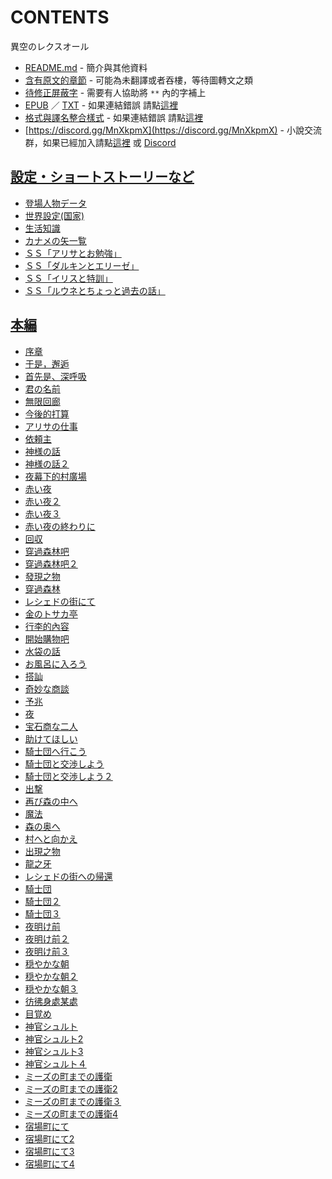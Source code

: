 # CONTENTS

異空のレクスオール


- [README.md](README.md) - 簡介與其他資料
- [含有原文的章節](ja.md) - 可能為未翻譯或者吞樓，等待圖轉文之類
- [待修正屏蔽字](%E5%BE%85%E4%BF%AE%E6%AD%A3%E5%B1%8F%E8%94%BD%E5%AD%97.md) - 需要有人協助將 `**` 內的字補上
- [EPUB](https://gitlab.com/demonovel/epub-txt/blob/master/syosetu_out/%E7%95%B0%E7%A9%BA%E3%81%AE%E3%83%AC%E3%82%AF%E3%82%B9%E3%82%AA%E3%83%BC%E3%83%AB.epub) ／ [TXT](https://gitlab.com/demonovel/epub-txt/blob/master/syosetu_out/out/%E7%95%B0%E7%A9%BA%E3%81%AE%E3%83%AC%E3%82%AF%E3%82%B9%E3%82%AA%E3%83%BC%E3%83%AB.out.txt) - 如果連結錯誤 請點[這裡](https://gitlab.com/demonovel/epub-txt/tree/master)
- [格式與譯名整合樣式](https://github.com/bluelovers/node-novel/blob/master/lib/locales/%E7%95%B0%E7%A9%BA%E3%81%AE%E3%83%AC%E3%82%AF%E3%82%B9%E3%82%AA%E3%83%BC%E3%83%AB.ts) - 如果連結錯誤 請點[這裡](https://github.com/bluelovers/node-novel/tree/master/lib/locales)
- [https://discord.gg/MnXkpmX](https://discord.gg/MnXkpmX) - 小說交流群，如果已經加入請點[這裡](https://discordapp.com/channels/467794087769014273/467794088285175809) 或 [Discord](https://discordapp.com/channels/@me)


## [設定・ショートストーリーなど](00000_%E8%A8%AD%E5%AE%9A%E3%83%BB%E3%82%B7%E3%83%A7%E3%83%BC%E3%83%88%E3%82%B9%E3%83%88%E3%83%BC%E3%83%AA%E3%83%BC%E3%81%AA%E3%81%A9)

- [登場人物データ](00000_%E8%A8%AD%E5%AE%9A%E3%83%BB%E3%82%B7%E3%83%A7%E3%83%BC%E3%83%88%E3%82%B9%E3%83%88%E3%83%BC%E3%83%AA%E3%83%BC%E3%81%AA%E3%81%A9/00010_%E7%99%BB%E5%A0%B4%E4%BA%BA%E7%89%A9%E3%83%87%E3%83%BC%E3%82%BF.txt)
- [世界設定(国家)](00000_%E8%A8%AD%E5%AE%9A%E3%83%BB%E3%82%B7%E3%83%A7%E3%83%BC%E3%83%88%E3%82%B9%E3%83%88%E3%83%BC%E3%83%AA%E3%83%BC%E3%81%AA%E3%81%A9/00020_%E4%B8%96%E7%95%8C%E8%A8%AD%E5%AE%9A(%E5%9B%BD%E5%AE%B6).txt)
- [生活知識](00000_%E8%A8%AD%E5%AE%9A%E3%83%BB%E3%82%B7%E3%83%A7%E3%83%BC%E3%83%88%E3%82%B9%E3%83%88%E3%83%BC%E3%83%AA%E3%83%BC%E3%81%AA%E3%81%A9/00030_%E7%94%9F%E6%B4%BB%E7%9F%A5%E8%AD%98.txt)
- [カナメの矢一覧](00000_%E8%A8%AD%E5%AE%9A%E3%83%BB%E3%82%B7%E3%83%A7%E3%83%BC%E3%83%88%E3%82%B9%E3%83%88%E3%83%BC%E3%83%AA%E3%83%BC%E3%81%AA%E3%81%A9/00040_%E3%82%AB%E3%83%8A%E3%83%A1%E3%81%AE%E7%9F%A2%E4%B8%80%E8%A6%A7.txt)
- [ＳＳ「アリサとお勉強」](00000_%E8%A8%AD%E5%AE%9A%E3%83%BB%E3%82%B7%E3%83%A7%E3%83%BC%E3%83%88%E3%82%B9%E3%83%88%E3%83%BC%E3%83%AA%E3%83%BC%E3%81%AA%E3%81%A9/00050_%EF%BC%B3%EF%BC%B3%E3%80%8C%E3%82%A2%E3%83%AA%E3%82%B5%E3%81%A8%E3%81%8A%E5%8B%89%E5%BC%B7%E3%80%8D.txt)
- [ＳＳ「ダルキンとエリーゼ」](00000_%E8%A8%AD%E5%AE%9A%E3%83%BB%E3%82%B7%E3%83%A7%E3%83%BC%E3%83%88%E3%82%B9%E3%83%88%E3%83%BC%E3%83%AA%E3%83%BC%E3%81%AA%E3%81%A9/00060_%EF%BC%B3%EF%BC%B3%E3%80%8C%E3%83%80%E3%83%AB%E3%82%AD%E3%83%B3%E3%81%A8%E3%82%A8%E3%83%AA%E3%83%BC%E3%82%BC%E3%80%8D.txt)
- [ＳＳ「イリスと特訓」](00000_%E8%A8%AD%E5%AE%9A%E3%83%BB%E3%82%B7%E3%83%A7%E3%83%BC%E3%83%88%E3%82%B9%E3%83%88%E3%83%BC%E3%83%AA%E3%83%BC%E3%81%AA%E3%81%A9/00070_%EF%BC%B3%EF%BC%B3%E3%80%8C%E3%82%A4%E3%83%AA%E3%82%B9%E3%81%A8%E7%89%B9%E8%A8%93%E3%80%8D.txt)
- [ＳＳ「ルウネとちょっと過去の話」](00000_%E8%A8%AD%E5%AE%9A%E3%83%BB%E3%82%B7%E3%83%A7%E3%83%BC%E3%83%88%E3%82%B9%E3%83%88%E3%83%BC%E3%83%AA%E3%83%BC%E3%81%AA%E3%81%A9/00080_%EF%BC%B3%EF%BC%B3%E3%80%8C%E3%83%AB%E3%82%A6%E3%83%8D%E3%81%A8%E3%81%A1%E3%82%87%E3%81%A3%E3%81%A8%E9%81%8E%E5%8E%BB%E3%81%AE%E8%A9%B1%E3%80%8D.txt)


## [本編](00010_%E6%9C%AC%E7%B7%A8)

- [序章](00010_%E6%9C%AC%E7%B7%A8/00010_%E5%BA%8F%E7%AB%A0.txt)
- [于是，邂逅](00010_%E6%9C%AC%E7%B7%A8/00020_%E4%BA%8E%E6%98%AF%EF%BC%8C%E9%82%82%E9%80%85.txt)
- [首先是、深呼吸](00010_%E6%9C%AC%E7%B7%A8/00030_%E9%A6%96%E5%85%88%E6%98%AF%E3%80%81%E6%B7%B1%E5%91%BC%E5%90%B8.txt)
- [君の名前](00010_%E6%9C%AC%E7%B7%A8/00040_%E5%90%9B%E3%81%AE%E5%90%8D%E5%89%8D.txt)
- [無限回廊](00010_%E6%9C%AC%E7%B7%A8/00050_%E7%84%A1%E9%99%90%E5%9B%9E%E5%BB%8A.txt)
- [今後的打算](00010_%E6%9C%AC%E7%B7%A8/00060_%E4%BB%8A%E5%BE%8C%E7%9A%84%E6%89%93%E7%AE%97.txt)
- [アリサの仕事](00010_%E6%9C%AC%E7%B7%A8/00070_%E3%82%A2%E3%83%AA%E3%82%B5%E3%81%AE%E4%BB%95%E4%BA%8B.txt)
- [依頼主](00010_%E6%9C%AC%E7%B7%A8/00080_%E4%BE%9D%E9%A0%BC%E4%B8%BB.txt)
- [神様の話](00010_%E6%9C%AC%E7%B7%A8/00090_%E7%A5%9E%E6%A7%98%E3%81%AE%E8%A9%B1.txt)
- [神様の話２](00010_%E6%9C%AC%E7%B7%A8/00100_%E7%A5%9E%E6%A7%98%E3%81%AE%E8%A9%B1%EF%BC%92.txt)
- [夜幕下的村廣場](00010_%E6%9C%AC%E7%B7%A8/00110_%E5%A4%9C%E5%B9%95%E4%B8%8B%E7%9A%84%E6%9D%91%E5%BB%A3%E5%A0%B4.txt)
- [赤い夜](00010_%E6%9C%AC%E7%B7%A8/00120_%E8%B5%A4%E3%81%84%E5%A4%9C.txt)
- [赤い夜２](00010_%E6%9C%AC%E7%B7%A8/00130_%E8%B5%A4%E3%81%84%E5%A4%9C%EF%BC%92.txt)
- [赤い夜３](00010_%E6%9C%AC%E7%B7%A8/00140_%E8%B5%A4%E3%81%84%E5%A4%9C%EF%BC%93.txt)
- [赤い夜の終わりに](00010_%E6%9C%AC%E7%B7%A8/00150_%E8%B5%A4%E3%81%84%E5%A4%9C%E3%81%AE%E7%B5%82%E3%82%8F%E3%82%8A%E3%81%AB.txt)
- [回収](00010_%E6%9C%AC%E7%B7%A8/00160_%E5%9B%9E%E5%8F%8E.txt)
- [穿過森林吧](00010_%E6%9C%AC%E7%B7%A8/00170_%E7%A9%BF%E9%81%8E%E6%A3%AE%E6%9E%97%E5%90%A7.txt)
- [穿過森林吧２](00010_%E6%9C%AC%E7%B7%A8/00180_%E7%A9%BF%E9%81%8E%E6%A3%AE%E6%9E%97%E5%90%A7%EF%BC%92.txt)
- [發現之物](00010_%E6%9C%AC%E7%B7%A8/00190_%E7%99%BC%E7%8F%BE%E4%B9%8B%E7%89%A9.txt)
- [穿過森林](00010_%E6%9C%AC%E7%B7%A8/00200_%E7%A9%BF%E9%81%8E%E6%A3%AE%E6%9E%97.txt)
- [レシェドの街にて](00010_%E6%9C%AC%E7%B7%A8/00210_%E3%83%AC%E3%82%B7%E3%82%A7%E3%83%89%E3%81%AE%E8%A1%97%E3%81%AB%E3%81%A6.txt)
- [金のトサカ亭](00010_%E6%9C%AC%E7%B7%A8/00220_%E9%87%91%E3%81%AE%E3%83%88%E3%82%B5%E3%82%AB%E4%BA%AD.txt)
- [行李的內容](00010_%E6%9C%AC%E7%B7%A8/00230_%E8%A1%8C%E6%9D%8E%E7%9A%84%E5%85%A7%E5%AE%B9.txt)
- [開始購物吧](00010_%E6%9C%AC%E7%B7%A8/00240_%E9%96%8B%E5%A7%8B%E8%B3%BC%E7%89%A9%E5%90%A7.txt)
- [水袋の話](00010_%E6%9C%AC%E7%B7%A8/00250_%E6%B0%B4%E8%A2%8B%E3%81%AE%E8%A9%B1.txt)
- [お風呂に入ろう](00010_%E6%9C%AC%E7%B7%A8/00260_%E3%81%8A%E9%A2%A8%E5%91%82%E3%81%AB%E5%85%A5%E3%82%8D%E3%81%86.txt)
- [搭訕](00010_%E6%9C%AC%E7%B7%A8/00270_%E6%90%AD%E8%A8%95.txt)
- [奇妙な商談](00010_%E6%9C%AC%E7%B7%A8/00280_%E5%A5%87%E5%A6%99%E3%81%AA%E5%95%86%E8%AB%87.txt)
- [予兆](00010_%E6%9C%AC%E7%B7%A8/00290_%E4%BA%88%E5%85%86.txt)
- [夜](00010_%E6%9C%AC%E7%B7%A8/00300_%E5%A4%9C.txt)
- [宝石商な二人](00010_%E6%9C%AC%E7%B7%A8/00310_%E5%AE%9D%E7%9F%B3%E5%95%86%E3%81%AA%E4%BA%8C%E4%BA%BA.txt)
- [助けてほしい](00010_%E6%9C%AC%E7%B7%A8/00320_%E5%8A%A9%E3%81%91%E3%81%A6%E3%81%BB%E3%81%97%E3%81%84.txt)
- [騎士団へ行こう](00010_%E6%9C%AC%E7%B7%A8/00330_%E9%A8%8E%E5%A3%AB%E5%9B%A3%E3%81%B8%E8%A1%8C%E3%81%93%E3%81%86.txt)
- [騎士団と交渉しよう](00010_%E6%9C%AC%E7%B7%A8/00340_%E9%A8%8E%E5%A3%AB%E5%9B%A3%E3%81%A8%E4%BA%A4%E6%B8%89%E3%81%97%E3%82%88%E3%81%86.txt)
- [騎士団と交渉しよう２](00010_%E6%9C%AC%E7%B7%A8/00350_%E9%A8%8E%E5%A3%AB%E5%9B%A3%E3%81%A8%E4%BA%A4%E6%B8%89%E3%81%97%E3%82%88%E3%81%86%EF%BC%92.txt)
- [出撃](00010_%E6%9C%AC%E7%B7%A8/00360_%E5%87%BA%E6%92%83.txt)
- [再び森の中へ](00010_%E6%9C%AC%E7%B7%A8/00370_%E5%86%8D%E3%81%B3%E6%A3%AE%E3%81%AE%E4%B8%AD%E3%81%B8.txt)
- [魔法](00010_%E6%9C%AC%E7%B7%A8/00380_%E9%AD%94%E6%B3%95.txt)
- [森の奥へ](00010_%E6%9C%AC%E7%B7%A8/00390_%E6%A3%AE%E3%81%AE%E5%A5%A5%E3%81%B8.txt)
- [村へと向かえ](00010_%E6%9C%AC%E7%B7%A8/00400_%E6%9D%91%E3%81%B8%E3%81%A8%E5%90%91%E3%81%8B%E3%81%88.txt)
- [出現之物](00010_%E6%9C%AC%E7%B7%A8/00410_%E5%87%BA%E7%8F%BE%E4%B9%8B%E7%89%A9.txt)
- [龍之牙](00010_%E6%9C%AC%E7%B7%A8/00420_%E9%BE%8D%E4%B9%8B%E7%89%99.txt)
- [レシェドの街への帰還](00010_%E6%9C%AC%E7%B7%A8/00430_%E3%83%AC%E3%82%B7%E3%82%A7%E3%83%89%E3%81%AE%E8%A1%97%E3%81%B8%E3%81%AE%E5%B8%B0%E9%82%84.txt)
- [騎士団](00010_%E6%9C%AC%E7%B7%A8/00440_%E9%A8%8E%E5%A3%AB%E5%9B%A3.txt)
- [騎士団２](00010_%E6%9C%AC%E7%B7%A8/00450_%E9%A8%8E%E5%A3%AB%E5%9B%A3%EF%BC%92.txt)
- [騎士団３](00010_%E6%9C%AC%E7%B7%A8/00460_%E9%A8%8E%E5%A3%AB%E5%9B%A3%EF%BC%93.txt)
- [夜明け前](00010_%E6%9C%AC%E7%B7%A8/00470_%E5%A4%9C%E6%98%8E%E3%81%91%E5%89%8D.txt)
- [夜明け前２](00010_%E6%9C%AC%E7%B7%A8/00480_%E5%A4%9C%E6%98%8E%E3%81%91%E5%89%8D%EF%BC%92.txt)
- [夜明け前３](00010_%E6%9C%AC%E7%B7%A8/00490_%E5%A4%9C%E6%98%8E%E3%81%91%E5%89%8D%EF%BC%93.txt)
- [穏やかな朝](00010_%E6%9C%AC%E7%B7%A8/00500_%E7%A9%8F%E3%82%84%E3%81%8B%E3%81%AA%E6%9C%9D.txt)
- [穏やかな朝２](00010_%E6%9C%AC%E7%B7%A8/00510_%E7%A9%8F%E3%82%84%E3%81%8B%E3%81%AA%E6%9C%9D%EF%BC%92.txt)
- [穏やかな朝３](00010_%E6%9C%AC%E7%B7%A8/00520_%E7%A9%8F%E3%82%84%E3%81%8B%E3%81%AA%E6%9C%9D%EF%BC%93.txt)
- [彷彿身處某處](00010_%E6%9C%AC%E7%B7%A8/00530_%E5%BD%B7%E5%BD%BF%E8%BA%AB%E8%99%95%E6%9F%90%E8%99%95.txt)
- [目覚め](00010_%E6%9C%AC%E7%B7%A8/00540_%E7%9B%AE%E8%A6%9A%E3%82%81.txt)
- [神官シュルト](00010_%E6%9C%AC%E7%B7%A8/00550_%E7%A5%9E%E5%AE%98%E3%82%B7%E3%83%A5%E3%83%AB%E3%83%88.txt)
- [神官シュルト2](00010_%E6%9C%AC%E7%B7%A8/00560_%E7%A5%9E%E5%AE%98%E3%82%B7%E3%83%A5%E3%83%AB%E3%83%882.txt)
- [神官シュルト3](00010_%E6%9C%AC%E7%B7%A8/00570_%E7%A5%9E%E5%AE%98%E3%82%B7%E3%83%A5%E3%83%AB%E3%83%883.txt)
- [神官シュルト４](00010_%E6%9C%AC%E7%B7%A8/00580_%E7%A5%9E%E5%AE%98%E3%82%B7%E3%83%A5%E3%83%AB%E3%83%88%EF%BC%94.txt)
- [ミーズの町までの護衛](00010_%E6%9C%AC%E7%B7%A8/00590_%E3%83%9F%E3%83%BC%E3%82%BA%E3%81%AE%E7%94%BA%E3%81%BE%E3%81%A7%E3%81%AE%E8%AD%B7%E8%A1%9B.txt)
- [ミーズの町までの護衛2](00010_%E6%9C%AC%E7%B7%A8/00600_%E3%83%9F%E3%83%BC%E3%82%BA%E3%81%AE%E7%94%BA%E3%81%BE%E3%81%A7%E3%81%AE%E8%AD%B7%E8%A1%9B2.txt)
- [ミーズの町までの護衛３](00010_%E6%9C%AC%E7%B7%A8/00610_%E3%83%9F%E3%83%BC%E3%82%BA%E3%81%AE%E7%94%BA%E3%81%BE%E3%81%A7%E3%81%AE%E8%AD%B7%E8%A1%9B%EF%BC%93.txt)
- [ミーズの町までの護衛4](00010_%E6%9C%AC%E7%B7%A8/00620_%E3%83%9F%E3%83%BC%E3%82%BA%E3%81%AE%E7%94%BA%E3%81%BE%E3%81%A7%E3%81%AE%E8%AD%B7%E8%A1%9B4.txt)
- [宿場町にて](00010_%E6%9C%AC%E7%B7%A8/00630_%E5%AE%BF%E5%A0%B4%E7%94%BA%E3%81%AB%E3%81%A6.txt)
- [宿場町にて2](00010_%E6%9C%AC%E7%B7%A8/00640_%E5%AE%BF%E5%A0%B4%E7%94%BA%E3%81%AB%E3%81%A62.txt)
- [宿場町にて3](00010_%E6%9C%AC%E7%B7%A8/00650_%E5%AE%BF%E5%A0%B4%E7%94%BA%E3%81%AB%E3%81%A63.txt)
- [宿場町にて4](00010_%E6%9C%AC%E7%B7%A8/00660_%E5%AE%BF%E5%A0%B4%E7%94%BA%E3%81%AB%E3%81%A64.txt)

